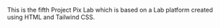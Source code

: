 This is the fifth Project Pix Lab which is based on a Lab platform created using HTML and Tailwind CSS.
